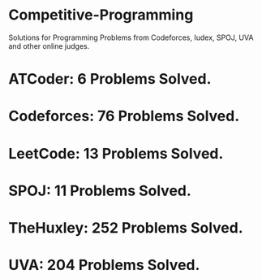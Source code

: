 # Competitive-Programming
Solutions for Programming Problems from Codeforces, Iudex, SPOJ, UVA and other online judges.

# ATCoder: 6 Problems Solved.
# Codeforces: 76 Problems Solved.
# LeetCode: 13 Problems Solved.
# SPOJ: 11 Problems Solved.
# TheHuxley: 252 Problems Solved.
# UVA: 204 Problems Solved.
